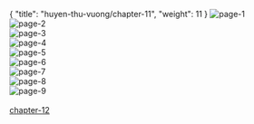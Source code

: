 { "title": "huyen-thu-vuong/chapter-11", "weight": 11 }
<img src="huyen-thu-vuong_0011_01-9a752abcfb824e1fe7a4947156a88893.webp" alt="page-1" origin="https://3.bp.blogspot.com/-bNTdIzNC_hE/VyNNaEpHXNI/AAAAAAAGr00/OlF_1-UwyZs/s0/Huyen-Thu-Vuong-Chapter-11-P-2.jpg"><br/>
<img src="huyen-thu-vuong_0011_02-938d8c7a9470768ef1495a64820eb345.webp" alt="page-2" origin="https://3.bp.blogspot.com/-nCJyXtIGDy8/VyNNbVGMWkI/AAAAAAAGr04/VjIJUlB6mzE/s0/Huyen-Thu-Vuong-Chapter-11-P-3.jpg"><br/>
<img src="huyen-thu-vuong_0011_03-83a358734144b2af1b37e446063c63aa.webp" alt="page-3" origin="https://3.bp.blogspot.com/-7Bz9dDtvCdY/VyNNcXgC6yI/AAAAAAAGr1A/5ZxDc2Q4lxc/s0/Huyen-Thu-Vuong-Chapter-11-P-4.jpg"><br/>
<img src="huyen-thu-vuong_0011_04-b4bfd0b8f80e3ebc2838db0c6e62a499.webp" alt="page-4" origin="https://3.bp.blogspot.com/-p9E0KFrcJ6M/VyNNdoVb1MI/AAAAAAAGr1E/GSoG8hYsDwE/s0/Huyen-Thu-Vuong-Chapter-11-P-5.jpg"><br/>
<img src="huyen-thu-vuong_0011_05-acac4f1982e5e2430b81661ba02a6273.webp" alt="page-5" origin="https://3.bp.blogspot.com/-KR-WhmROxvM/VyNNeXpP7tI/AAAAAAAGr1I/aK8B0WZ0OKU/s0/Huyen-Thu-Vuong-Chapter-11-P-6.jpg"><br/>
<img src="huyen-thu-vuong_0011_06-1b4aaf6ef49df35e61e9a5e01935507b.webp" alt="page-6" origin="https://3.bp.blogspot.com/-eFE88YTCkLc/VyNNfjdn7qI/AAAAAAAGr1M/fgOaVmIBwiE/s0/Huyen-Thu-Vuong-Chapter-11-P-7.jpg"><br/>
<img src="huyen-thu-vuong_0011_07-4abed0d54d2a75924c77f6c0ff789258.webp" alt="page-7" origin="https://3.bp.blogspot.com/-gPe02dFlzks/VyNNgzxSjyI/AAAAAAAGr1Q/5sdrgS1LIhA/s0/Huyen-Thu-Vuong-Chapter-11-P-8.jpg"><br/>
<img src="huyen-thu-vuong_0011_08-79f587963ff5846195b558aa7039b2fd.webp" alt="page-8" origin="https://3.bp.blogspot.com/-UClZBFBLM6M/VyNNh4KJpYI/AAAAAAAGr1U/7RCM6rwIdbw/s0/Huyen-Thu-Vuong-Chapter-11-P-9.jpg"><br/>
<img src="huyen-thu-vuong_0011_09-d07176d9b966dfbadde168616899afe4.webp" alt="page-9" origin="https://3.bp.blogspot.com/-C8KXEIN4D1g/VyNNjHBsmnI/AAAAAAAGr1c/hbyaSRwCvnE/s0/Huyen-Thu-Vuong-Chapter-11-P-10.jpg"><br/>
<br/><a class="nextchap" href="/huyen-thu-vuong/chapter-12">chapter-12</a>
